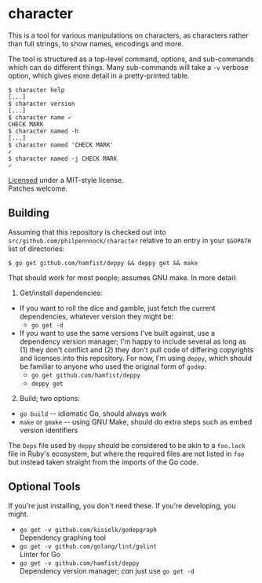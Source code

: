 character
=========

This is a tool for various manipulations on characters, as characters rather
than full strings, to show names, encodings and more.

The tool is structured as a top-level command, options, and sub-commands which
can do different things.  Many sub-commands will take a `-v` verbose option,
which gives more detail in a pretty-printed table.

```console
$ character help
[...]
$ character version
[...]
$ character name ✓
CHECK MARK
$ character named -h
[...]
$ character named 'CHECK MARK'
✓
$ character named -j CHECK MARK
✓
```

[Licensed](./LICENSE.txt) under a MIT-style license.  
Patches welcome.


Building
--------

Assuming that this repository is checked out into
`src/github.com/philpennnock/character` relative to an entry in your `$GOPATH`
list of directories:

```console
$ go get github.com/hamfist/deppy && deppy get && make
```

That should work for most people; assumes GNU make.  In more detail:

1. Get/install dependencies:
  * If you want to roll the dice and gamble, just fetch the current
    dependencies, whatever version they might be:
    + `go get -d`
  * If you want to use the same versions I've built against, use a dependency
    version manager; I'm happy to include several as long as (1) they don't
    conflict and (2) they don't pull code of differing copyrights and licenses
    into this repository.  For now, I'm using `deppy`, which should be
    familiar to anyone who used the original form of `godep`:
    + `go get github.com/hamfist/deppy`
    + `deppy get`
2. Build; two options:
  * `go build` -- idiomatic Go, should always work
  * `make` or `gmake` -- using GNU Make, should do extra steps such as embed
    version identifiers

The `Deps` file used by `deppy` should be considered to be akin to a
`foo.lock` file in Ruby's ecosystem, but where the required files are not
listed in `foo` but instead taken straight from the imports of the Go code.


Optional Tools
--------------

If you're just installing, you don't need these.  If you're developing, you
might.

* `go get -v github.com/kisielk/godepgraph`  
   Dependency graphing tool
* `go get -v github.com/golang/lint/golint`  
  Linter for Go
* `go get -v github.com/hamfist/deppy`  
  Dependency version manager; _can_ just use `go get -d`

